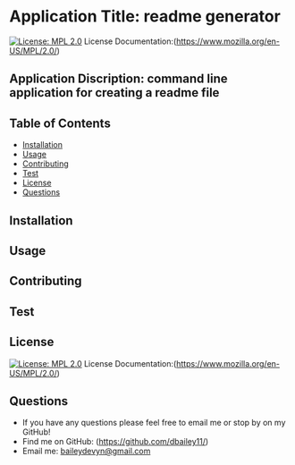 
  # Application Title: readme generator
  [![License: MPL 2.0](https://img.shields.io/badge/License-MPL%202.0-brightgreen.svg)](https://opensource.org/licenses/MPL-2.0) License Documentation:(https://www.mozilla.org/en-US/MPL/2.0/)
    

  ## Application Discription: command line application for creating a readme file

  ## Table of Contents
  * [Installation](#installation)
  * [Usage](#usage)
  * [Contributing](#contributing)
  * [Test](#test)
  * [License](#license)
  * [Questions](#questions)
 
  ## Installation 
  

  ## Usage
  

  ## Contributing
  

  ## Test
  

  ## License
  [![License: MPL 2.0](https://img.shields.io/badge/License-MPL%202.0-brightgreen.svg)](https://opensource.org/licenses/MPL-2.0) License Documentation:(https://www.mozilla.org/en-US/MPL/2.0/)
    

  ## Questions
  * If you have any questions please feel free to email me or stop by on my GitHub! 
  * Find me on GitHub: (https://github.com/dbailey11/)
  * Email me: baileydevyn@gmail.com
